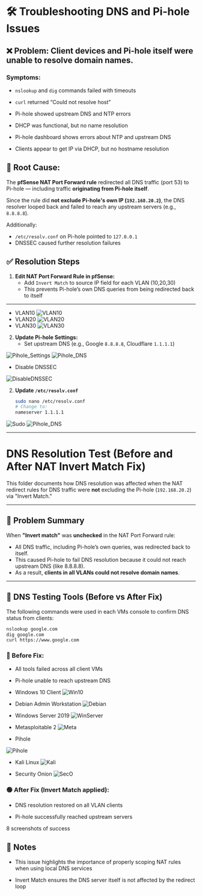 # 🛠️ Troubleshooting DNS and Pi-hole Issues

## ❌ Problem: Client devices and Pi-hole itself were unable to resolve domain names.

### Symptoms:
- `nslookup` and `dig` commands failed with timeouts
- `curl` returned “Could not resolve host”
- Pi-hole showed upstream DNS and NTP errors
- DHCP was functional, but no name resolution

- Pi-hole dashboard shows errors about NTP and upstream DNS
- Clients appear to get IP via DHCP, but no hostname resolution

## 🧠 Root Cause:

The **pfSense NAT Port Forward rule** redirected all DNS traffic (port 53) to Pi-hole — including traffic **originating from Pi-hole itself**.

Since the rule did **not exclude Pi-hole's own IP (`192.168.20.2`)**, the DNS resolver looped back and failed to reach any upstream servers (e.g., `8.8.8.8`).

Additionally:
- `/etc/resolv.conf` on Pi-hole pointed to `127.0.0.1`
- DNSSEC caused further resolution failures


## ✅ Resolution Steps
1. **Edit NAT Port Forward Rule in pfSense:**
   - Add `Invert Match` to source IP field for each VLAN (10,20,30)
   - This prevents Pi-hole’s own DNS queries from being redirected back to itself
---

- VLAN10
![VLAN10](8_Troubleshoot_VLAN10_PortForward.png)
- VLAN20
![VLAN20](9_Troubleshoot_VLAN20_PortForward.png)
- VLAN30
![VLAN30](10_Troubleshoot_VLAN30_PortForward.png)

2. **Update Pi-hole Settings:**
   - Set upstream DNS (e.g., Google `8.8.8.8`, Cloudflare `1.1.1.1`)

![Pihole_Settings](15_Pihole_Settings.png)
![Pihole_DNS](11_DNS_Upstream.png)

   - Disable DNSSEC

![DisableDNSSEC](12_Disable_DNSSEC.png)

2. **Update `/etc/resolv.conf`**
   ```bash
   sudo nano /etc/resolv.conf
   # Change to:
   nameserver 1.1.1.1

![Sudo](13_Update.png)
![Pihole_DNS](14_nameserver.png)

---

# DNS Resolution Test (Before and After NAT Invert Match Fix)

This folder documents how DNS resolution was affected when the NAT redirect rules for DNS traffic were **not** excluding the Pi-hole (`192.168.20.2`) via "Invert Match."

---

## 🔧 Problem Summary

When **"Invert match"** was **unchecked** in the NAT Port Forward rule:

- All DNS traffic, including Pi-hole’s own queries, was redirected back to itself.
- This caused Pi-hole to fail DNS resolution because it could not reach upstream DNS (like 8.8.8.8).
- As a result, **clients in all VLANs could not resolve domain names**.

---

## 🧪 DNS Testing Tools (Before vs After Fix)

The following commands were used in each VMs console to confirm DNS status from clients:

```bash
nslookup google.com
dig google.com
curl https://www.google.com
```

### 🔴 Before Fix:

- All tools failed across all client VMs
- Pi-hole unable to reach upstream DNS

- Windows 10 Client
![Win10](1_Troubleshoot_Win.png)

- Debian Admin Workstation
![Debian](2_Troubleshoot_Debian.png)

- Windows Server 2019
![WinServer](3_Troubleshoot_WinServer.png)

- Metasploitable 2
![Meta](4_Troubleshoot_Meta.png)


- Pihole

![Pihole](5_Troubleshoot_Pihole.png)


- Kali Linux
![Kali](6_Troubleshoot_Kali.png)

- Security Onion
![SecO](7_Troubleshoot_Seconion.png)

### 🟢 After Fix (Invert Match applied):

- DNS resolution restored on all VLAN clients

- Pi-hole successfully reached upstream servers 

8 screenshots of success 







## 📌 Notes

- This issue highlights the importance of properly scoping NAT rules when using local DNS services

- Invert Match ensures the DNS server itself is not affected by the redirect loop
